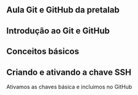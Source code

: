 ## Aula Git e GitHub da pretalab 
##
## Introdução ao Git e GitHub
## Conceitos básicos

## Criando e ativando a chave SSH
Ativamos as chaves básica e incluimos no GitHub